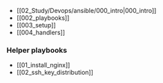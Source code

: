 - [[02_Study/Devops/ansible/000_intro|000_intro]]
- [[002_playbooks]]
- [[003_setup]]
- [[004_handlers]]


### Helper playbooks
- [[01_install_nginx]]
- [[02_ssh_key_distribution]]